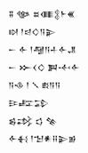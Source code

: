 <div class='block'>
<div class='line'>𒐉 𒀲 𒊺𒈪𒉭𒈨𒌍</div>
<div class='line'>𒊭 𒁹𒁀𒄭𒀀𒉌</div>
<div class='line'>𒀸 𒅆 𒁹𒆷𒀀𒈦𒅆𒂗</div>
<div class='line'>𒀸 𒁍𒌋𒄭 𒀉𒋾𒅆</div>
<div class='line'>𒀀𒈾 𒁹 𒑳 𒑔𒀀𒀀</div>
<div class='line'>𒄿𒊐𒁉</div>
<div class='line'>𒌗𒃶 𒌓 𒆚</div>
<div class='line'>𒅆𒈬 𒁹𒈠𒀭𒍝𒉌𒂊</div>
</div>